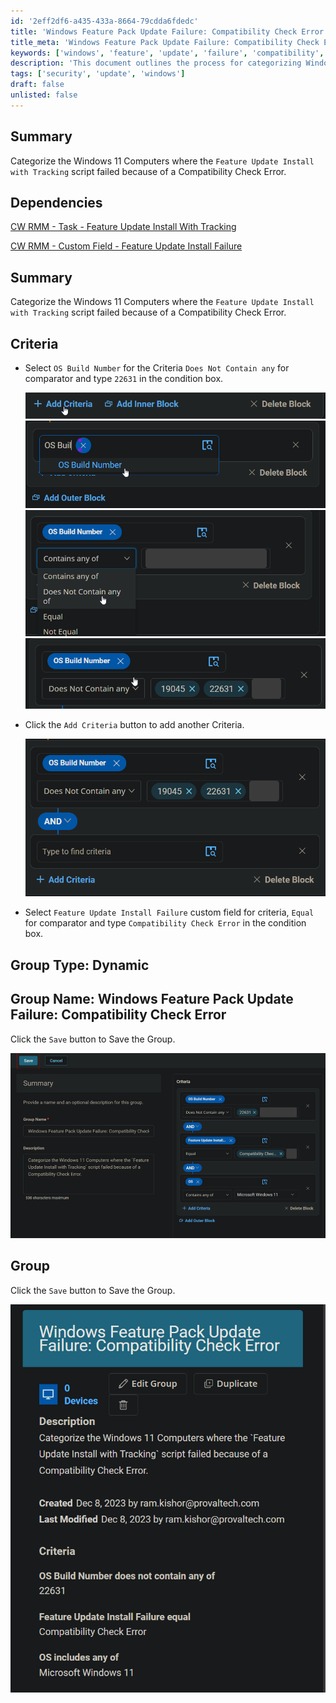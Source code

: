 ```yaml
---
id: '2eff2df6-a435-433a-8664-79cdda6fdedc'
title: 'Windows Feature Pack Update Failure: Compatibility Check Error'
title_meta: 'Windows Feature Pack Update Failure: Compatibility Check Error'
keywords: ['windows', 'feature', 'update', 'failure', 'compatibility', 'check', 'error']
description: 'This document outlines the process for categorizing Windows 11 computers where the Feature Update Install with Tracking script has failed due to a Compatibility Check Error. It includes criteria for selection and steps for creating a dynamic group in ConnectWise RMM.'
tags: ['security', 'update', 'windows']
draft: false
unlisted: false
---
```

## Summary

Categorize the Windows 11 Computers where the `Feature Update Install with Tracking` script failed because of a Compatibility Check Error.

## Dependencies

[CW RMM - Task - Feature Update Install With Tracking](<../tasks/Feature Update Install With Tracking.md>)

[CW RMM - Custom Field - Feature Update Install Failure](https://proval.itglue.com/DOC-5078775-14592254)

## Summary

Categorize the Windows 11 Computers where the `Feature Update Install with Tracking` script failed because of a Compatibility Check Error.

## Criteria

- Select `OS Build Number` for the Criteria `Does Not Contain any` for comparator and type `22631` in the condition box.
  
  ![Image 1](../../../static/img/Windows-Feature-Pack-Update-Failure-Compatibility-Check-Error/image_1.png)  
  ![Image 2](../../../static/img/Windows-Feature-Pack-Update-Failure-Compatibility-Check-Error/image_2.png)  
  ![Image 3](../../../static/img/Windows-Feature-Pack-Update-Failure-Compatibility-Check-Error/image_3.png)  
  ![Image 4](../../../static/img/Windows-Feature-Pack-Update-Failure-Compatibility-Check-Error/image_4.png)

- Click the `Add Criteria` button to add another Criteria.
  
  ![Image 5](../../../static/img/Windows-Feature-Pack-Update-Failure-Compatibility-Check-Error/image_5.png)

- Select `Feature Update Install Failure` custom field for criteria, `Equal` for comparator and type `Compatibility Check Error` in the condition box.

## Group Type: Dynamic

## Group Name: Windows Feature Pack Update Failure: Compatibility Check Error

Click the `Save` button to Save the Group.
  
![Image 6](../../../static/img/Windows-Feature-Pack-Update-Failure-Compatibility-Check-Error/image_6.png)

## Group

Click the `Save` button to Save the Group.
  
![Image 7](../../../static/img/Windows-Feature-Pack-Update-Failure-Compatibility-Check-Error/image_7.png)













